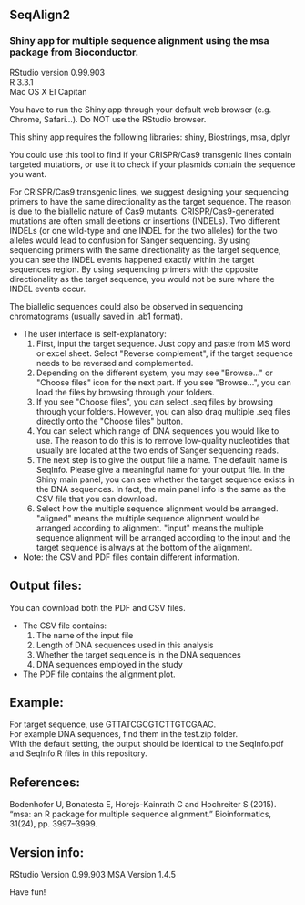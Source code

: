 ## SeqAlign2
### Shiny app for multiple sequence alignment using the msa package from Bioconductor.
RStudio version 0.99.903  
R 3.3.1  
Mac OS X El Capitan  

You have to run the Shiny app through your default web browser (e.g. Chrome, Safari...). Do NOT use the RStudio browser.  

This shiny app requires the following libraries: 
shiny, Biostrings, msa, dplyr  

You could use this tool to find if your CRISPR/Cas9 transgenic lines contain targeted mutations, or use it to check if your plasmids contain the sequence you want.  

For CRISPR/Cas9 transgenic lines, we suggest designing your sequencing primers to have the same directionality as the target sequence. The reason is due to the biallelic nature of Cas9 mutants. CRISPR/Cas9-generated mutations are often small deletions or insertions (INDELs). Two different INDELs (or one wild-type and one INDEL for the two alleles) for the two alleles would lead to confusion for Sanger sequencing. By using sequencing primers with the same directionality as the target sequence, you can see the INDEL events happened exactly within the target sequences region. By using sequencing primers with the opposite directionality as the target sequence, you would not be sure where the INDEL events occur.

The biallelic sequences could also be observed in sequencing chromatograms (usually saved in .ab1 format).  

  * The user interface is self-explanatory:  
    1. First, input the target sequence. Just copy and paste from MS word or excel sheet. Select "Reverse complement", if the target sequence needs to be reversed and complemented.
    2. Depending on the different system, you may see "Browse..." or "Choose files" icon for the next part. If you see "Browse...", you can load the files by browsing through your folders. 
    3. If you see "Choose files", you can select .seq files by browsing through your folders. However, you can also drag multiple .seq files directly onto the "Choose files" button.
    4. You can select which range of DNA sequences you would like to use. The reason to do this is to remove low-quality nucleotides that usually are located at the two ends of Sanger sequencing reads.  
    5. The next step is to give the output file a name. The default name is SeqInfo. Please give a meaningful name for your output file. In the Shiny main panel, you can see whether the target sequence exists in the DNA sequences. In fact, the main panel info is the same as the CSV file that you can download.
    6. Select how the multiple sequence alignment would be arranged. "aligned" means the multiple sequence alignment would be arranged according to alignment. "input" means the multiple sequence alignment will be arranged according to the input and the target sequence is always at the bottom of the alignment. 
  * Note: the CSV and PDF files contain different information. 

## Output files:
You can download both the PDF and CSV files.  
  * The CSV file contains: 
    1. The name of the input file
    2. Length of DNA sequences used in this analysis
    3. Whether the target sequence is in the DNA sequences
    4. DNA sequences employed in the study
  * The PDF file contains the alignment plot.

## Example:
For target sequence, use GTTATCGCGTCTTGTCGAAC.  
For example DNA sequences, find them in the test.zip folder.  
WIth the default setting, the output should be identical to the SeqInfo.pdf and SeqInfo.R files in this repository. 

## References:
Bodenhofer U, Bonatesta E, Horejs-Kainrath C and Hochreiter S (2015). “msa: an R package for multiple sequence alignment.” Bioinformatics, 31(24), pp. 3997–3999.

## Version info:
RStudio Version 0.99.903
MSA Version 1.4.5


Have fun!
